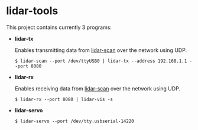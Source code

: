 # lidar-tools

This project contains currently 3 programs:

- **lidar-tx**

  Enables transmitting data from [lidar-scan](https://github.com/knei-knurow/lidar-scan)
  over the network using UDP.

  `$ lidar-scan --port /dev/ttyUSB0 | lidar-tx --address 192.168.1.1 --port 8080`

- **lidar-rx**

  Enables receiving data from [lidar-scan](https://github.com/knei-knurow/lidar-scan)
  over the network using UDP.

  `$ lidar-rx --port 8080 | lidar-vis -s`

- **lidar-servo**

  `$ lidar-servo --port /dev/tty.usbserial-14220`
